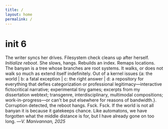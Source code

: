 ```yaml
---
title: /
layout: home
permalink: /
---
```


# init 6

The writer syncs her drives. Filesystem check cleans up after herself. _Initialize reboot_. She slows, hangs. Rebuilds an index. Remaps locations. The banyan is a tree whose branches are root systems. It walks, or does not walk so much as extend itself indefinitely. Out of a kernel issues {a: the world | b: a fatal exception | c: the right answer | d: a repository for everything that defies categorization or professional legitimacy&mdash;interactive fictocritical narrative; experimental tiny games; excerpts from my dissertation webtext; transgenre, interdisciplinary, multimodal compositions; work-in-progress&mdash;or can't be put elsewhere for reasons of bandwidth.}. Corruption detected, the reboot hangs. Fsck. Fsck. If the world is not all banyan it is because it gatekeeps chance. Like automatons, we have forgotten what the middle distance is for, but I have already gone on too long. &mdash;_V. Manivannan, 2025_